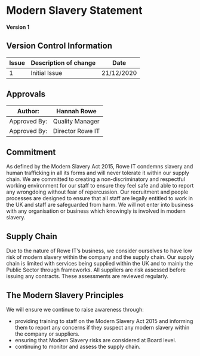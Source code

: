 # Modern Slavery Statement

**Version 1**

## Version Control Information

| Issue | Description of change | Date       |
| ----- | --------------------- | ---------- |
| 1     | Initial Issue         | 21/12/2020 |

## Approvals

| Author:      | Hannah Rowe      |
| ------------ | ---------------- |
| Approved By: | Quality Manager  |
| Approved By: | Director Rowe IT |

## Commitment 

As defined by the Modern Slavery Act 2015, Rowe IT condemns slavery and human trafficking in all its forms and will never tolerate it within our supply chain. We are committed to creating a non-discriminatory and respectful working environment for our staff to ensure they feel safe and able to report any wrongdoing without fear of repercussion. Our recruitment and people processes are designed to ensure that all staff are legally entitled to work in the UK and staff are safeguarded from harm. We will not enter into business with any organisation or business which knowingly is involved in modern slavery. 

## Supply Chain 

Due to the nature of Rowe IT’s business, we consider ourselves to have low risk of modern slavery within the company and the supply chain. Our supply chain is limited with services being supplied within the UK and to mainly the Public Sector through frameworks. All suppliers are risk assessed before issuing any contracts. These assessments are reviewed regularly. 

## The Modern Slavery Principles 

We will ensure we continue to raise awareness through: 

- providing training to staff on the Modern Slavery Act 2015 and informing them to report any concerns if they suspect any modern slavery within the company or suppliers. 
- ensuring that Modern Slavery risks are considered at Board level. 
- continuing to monitor and assess the supply chain. 
